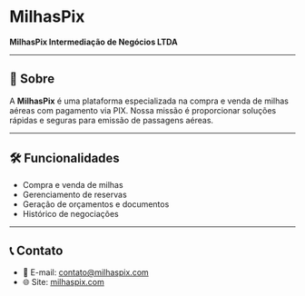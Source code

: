 
# MilhasPix

**MilhasPix Intermediação de Negócios LTDA**  

---

## 🚀 Sobre

A **MilhasPix** é uma plataforma especializada na compra e venda de milhas aéreas com pagamento via PIX. Nossa missão é proporcionar soluções rápidas e seguras para emissão de passagens aéreas.

---

## 🛠️ Funcionalidades

- Compra e venda de milhas
- Gerenciamento de reservas
- Geração de orçamentos e documentos
- Histórico de negociações

---

## 📞 Contato

- 📧 E-mail: [contato@milhaspix.com](mailto:contato@milhaspix.com)
- 🌐 Site: [milhaspix.com](https://milhaspix.com)
